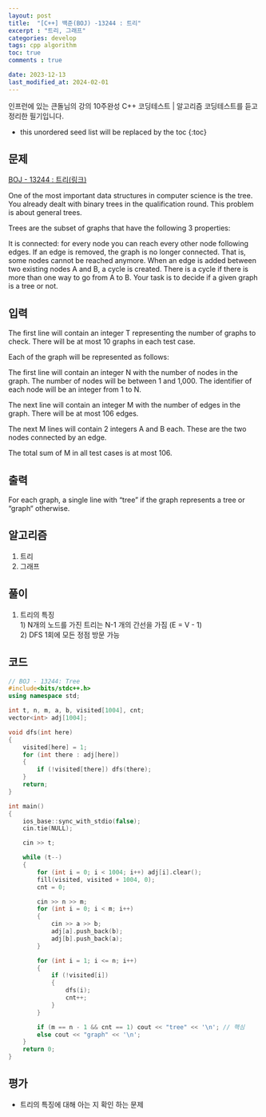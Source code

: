 ```yaml
---
layout: post
title:  "[C++] 백준(BOJ) -13244 : 트리"
excerpt : "트리, 그래프"
categories: develop
tags: cpp algorithm
toc: true
comments : true

date: 2023-12-13
last_modified_at: 2024-02-01
---
```

> <span style="font-size: 80%">
인프런에 있는 큰돌님의 강의 10주완성 C++ 코딩테스트 | 알고리즘 코딩테스트를 듣고 정리한 필기입니다.</span>

<!--more-->


* this unordered seed list will be replaced by the toc
{:toc}

## 문제 

[BOJ - 13244 : 트리(링크)](https://www.acmicpc.net/problem/13244)

One of the most important data structures in computer science is the tree. You already dealt with binary trees in the qualification round. This problem is about general trees.

Trees are the subset of graphs that have the following 3 properties:

It is connected: for every node you can reach every other node following edges.
If an edge is removed, the graph is no longer connected. That is, some nodes cannot be reached anymore.
When an edge is added between two existing nodes A and B, a cycle is created. There is a cycle if there is more than one way to go from A to B.
Your task is to decide if a given graph is a tree or not.

## 입력
The first line will contain an integer T representing the number of graphs to check. There will be at most 10 graphs in each test case.

Each of the graph will be represented as follows:

The first line will contain an integer N with the number of nodes in the graph. The number of nodes will be between 1 and 1,000. The identifier of each node will be an integer from 1 to N. 

The next line will contain an integer M with the number of edges in the graph. There will be at most 106 edges.

The next M lines will contain 2 integers A and B each. These are the two nodes connected by an edge.

The total sum of M in all test cases is at most 106.

## 출력
For each graph, a single line with “tree” if the graph represents a tree or “graph“ otherwise.

## 알고리즘
  1. 트리
  2. 그래프

## 풀이
  1. 트리의 특징  
    1) N개의 노드를 가진 트리는 N-1 개의 간선을 가짐 (E = V - 1)  
	2) DFS 1회에 모든 정점 방문 가능

## 코드  
```cpp
// BOJ - 13244: Tree
#include<bits/stdc++.h>
using namespace std;

int t, n, m, a, b, visited[1004], cnt;
vector<int> adj[1004];

void dfs(int here)
{
	visited[here] = 1;
	for (int there : adj[here])
	{
		if (!visited[there]) dfs(there);
	}
	return;
}

int main()
{
	ios_base::sync_with_stdio(false);
	cin.tie(NULL);

	cin >> t;

	while (t--)
	{
		for (int i = 0; i < 1004; i++) adj[i].clear();
		fill(visited, visited + 1004, 0);
		cnt = 0;

		cin >> n >> m;
		for (int i = 0; i < m; i++)
		{
			cin >> a >> b;
			adj[a].push_back(b);
			adj[b].push_back(a);
		}

		for (int i = 1; i <= n; i++)
		{
			if (!visited[i])
			{
				dfs(i);
				cnt++;
			}
		}

		if (m == n - 1 && cnt == 1) cout << "tree" << '\n'; // 핵심
		else cout << "graph" << '\n';
	}
	return 0;
}
```

## 평가  
* 트리의 특징에 대해 아는 지 확인 하는 문제